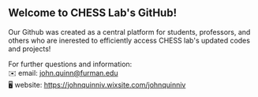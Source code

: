 ## Welcome to CHESS Lab's GitHub!
<!---
CHESS Lab stands for C
--->
Our Github was created as a central platform for students, professors, and others who are inerested to efficiently access CHESS lab's updated codes and projects! 

For further questions and information:
<br/> :envelope: email: john.quinn@furman.edu <br/> :desktop_computer: website: https://johnquinniv.wixsite.com/johnquinniv 



<!---
CHESSlabFU/CHESSlabFU is a ✨ special ✨ repository because its `README.md` (this file) appears on your GitHub profile.
You can click the Preview link to take a look at your changes.
--->
